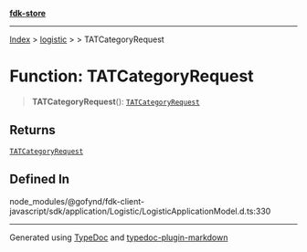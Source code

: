 [**fdk-store**](../../../README.md)
***

[Index](../../../API.md) > [logistic](../../README.md) > [<internal>](../README.md) > TATCategoryRequest

# Function: TATCategoryRequest

> **TATCategoryRequest**(): [`TATCategoryRequest`](../type-aliases/type-alias.TATCategoryRequest.md)

## Returns

[`TATCategoryRequest`](../type-aliases/type-alias.TATCategoryRequest.md)

## Defined In

node\_modules/@gofynd/fdk-client-javascript/sdk/application/Logistic/LogisticApplicationModel.d.ts:330

***
Generated using [TypeDoc](https://typedoc.org/) and [typedoc-plugin-markdown](https://www.npmjs.com/package/typedoc-plugin-markdown)
